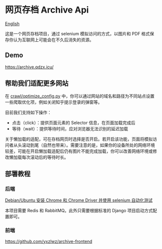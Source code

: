 # 网页存档 Archive Api

[English](./README.en.md)

这是一个网页存档项目，通过 selenium 模拟访问的方式，以图片和 PDF 格式保存你认为互联网上可能会在不久后消失的资源。

## Demo

https://archive.qdzx.icu/

## 帮助我们适配更多网站

在 [crawl/optimize_config.py](https://github.com/yxzlwz/archive-api/blob/main/crawl/optimize_config.py) 中，你可以通过网站的域名和路径为不同站点设置一些爬取优化项，例如关闭知乎提示登录的弹窗等。

目前我们支持如下操作：

- 点击（click）：提供页面元素的 Selector 信息，在页面加载完成后
- 等待（wait）：提供等待时间，应对浏览器无法识别的延迟加载

关于懒加载的适配，可在存档网页时选择是否开启。若开启该功能，页面将模拟访问者从头滚动到尾（自然也带来）。需要注意的是，如果你的设备所处的网络环境较差，可能在开启懒加载适配后仍有图片不能完成加载，你可以改善网络环境或修改懒加载每次滚动后的等待时长。

## 部署教程

### 后端

[Debian/Ubuntu 安装 Chrome 和 Chrome Driver 并使用 selenium 自动化测试](https://www.yixiangzhilv.com/blogs/20230709165453.html)

本项目需要 Redis 和 RabbitMQ。此外只需要根据标准的 Django 项目启动方式配置即可。

### 前端

https://github.com/yxzlwz/archive-frontend
